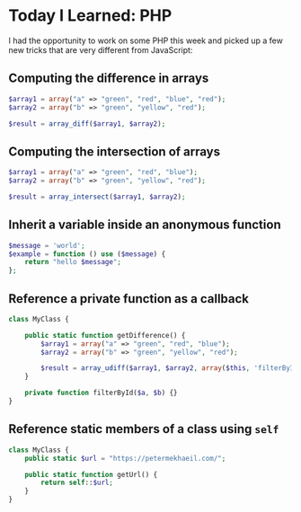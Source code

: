 # Today I Learned: PHP

I had the opportunity to work on some PHP this week and picked up a few new tricks that are very different from JavaScript:

## Computing the difference in arrays

```php
$array1 = array("a" => "green", "red", "blue", "red");
$array2 = array("b" => "green", "yellow", "red");

$result = array_diff($array1, $array2);
```

## Computing the intersection of arrays

```php
$array1 = array("a" => "green", "red", "blue");
$array2 = array("b" => "green", "yellow", "red");

$result = array_intersect($array1, $array2);
```

## Inherit a variable inside an anonymous function

```php
$message = 'world';
$example = function () use ($message) {
    return "hello $message";
};
```

## Reference a private function as a callback

```php
class MyClass {

    public static function getDifference() {
        $array1 = array("a" => "green", "red", "blue");
        $array2 = array("b" => "green", "yellow", "red");

        $result = array_udiff($array1, $array2, array($this, 'filterById'));    
    }

    private function filterById($a, $b) {}
}
```

## Reference static members of a class using `self`

```php
class MyClass {
    public static $url = "https://petermekhaeil.com/";

    public static function getUrl() {
        return self::$url;
    }
}
```
